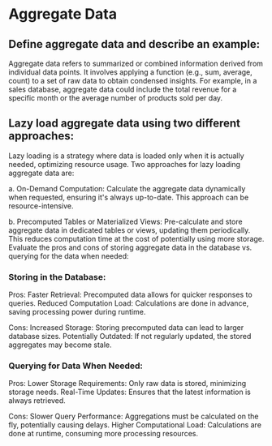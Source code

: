 # Aggregate Data

## Define aggregate data and describe an example:

Aggregate data refers to summarized or combined information derived from individual data points. It involves applying a function (e.g., sum, average, count) to a set of raw data to obtain condensed insights. For example, in a sales database, aggregate data could include the total revenue for a specific month or the average number of products sold per day.

## Lazy load aggregate data using two different approaches:

Lazy loading is a strategy where data is loaded only when it is actually needed, optimizing resource usage. Two approaches for lazy loading aggregate data are:

a. On-Demand Computation: Calculate the aggregate data dynamically when requested, ensuring it's always up-to-date. This approach can be resource-intensive.

b. Precomputed Tables or Materialized Views: Pre-calculate and store aggregate data in dedicated tables or views, updating them periodically. This reduces computation time at the cost of potentially using more storage.
Evaluate the pros and cons of storing aggregate data in the database vs. querying for the data when needed:

### Storing in the Database:

Pros:
Faster Retrieval: Precomputed data allows for quicker responses to queries.
Reduced Computation Load: Calculations are done in advance, saving processing power during runtime.

Cons:
Increased Storage: Storing precomputed data can lead to larger database sizes.
Potentially Outdated: If not regularly updated, the stored aggregates may become stale.

### Querying for Data When Needed:

Pros:
Lower Storage Requirements: Only raw data is stored, minimizing storage needs.
Real-Time Updates: Ensures that the latest information is always retrieved.

Cons:
Slower Query Performance: Aggregations must be calculated on the fly, potentially causing delays.
Higher Computational Load: Calculations are done at runtime, consuming more processing resources.
